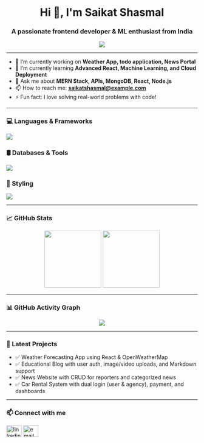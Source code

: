 <h1 align="center">Hi 👋, I'm Saikat Shasmal</h1>
<h3 align="center">A passionate frontend developer & ML enthusiast from India</h3>

<p align="center">
  <img src="https://readme-typing-svg.demolab.com/?lines=Code%20%F0%9F%92%BB%20Eat%20%F0%9F%8D%B3%20Sleep%20%F0%9F%9A%CF%20Repeat&center=true&width=440&height=45&color=00ADB5&vCenter=true&size=20" />
</p>

---

- 🔭 I’m currently working on **Weather App, todo application, News Portal**
- 🌱 I’m currently learning **Advanced React, Machine Learning, and Cloud Deployment**
- 💬 Ask me about **MERN Stack, APIs, MongoDB, React, Node.js**
- 📫 How to reach me: **saikatshasmal@example.com**
- ⚡ Fun fact: I love solving real-world problems with code!

---


### 💻 Languages & Frameworks
<img src="https://skillicons.dev/icons?i=js,cpp,python,html,css,react,nodejs,express" />

### 🛢️ Databases & Tools
<img src="https://skillicons.dev/icons?i=mongodb,mysql,sqlite,git,github,vscode" />

### 🎨 Styling
<img src="https://skillicons.dev/icons?i=tailwind" />


---

### 📈 GitHub Stats

<p align="center">
  <img src="https://github-readme-stats.vercel.app/api?username=saikatshasmal&show_icons=true&theme=react&count_private=true" height="150"/>
  <img src="https://github-readme-stats.vercel.app/api/top-langs/?username=saikatshasmal&layout=compact&theme=react" height="150"/>
</p>

---

### 📊 GitHub Activity Graph

<p align="center">
  <img src="https://github-readme-activity-graph.cyclic.app/graph?username=Dumisko&theme=react-dark" />
</p>

---

### 🧠 Latest Projects

- ✅ Weather Forecasting App using React & OpenWeatherMap
- ✅ Educational Blog with user auth, image/video uploads, and Markdown support
- ✅ News Website with CRUD for reporters and categorized news
- ✅ Car Rental System with dual login (user & agency), payment, and dashboards

---

### 📫 Connect with me

<p align="left">
  <a href="https://www.linkedin.com/in/saikat-shasmal-257a91176/" target="blank"><img align="center" src="https://cdn.jsdelivr.net/npm/simple-icons@3.0.1/icons/linkedin.svg" alt="linkedin" height="30" width="40" /></a>
  <a href="mailto:s.shasmal1980@gmail.com"><img align="center" src="https://cdn.jsdelivr.net/npm/simple-icons@3.0.1/icons/gmail.svg" alt="email" height="30" width="40" /></a>
</p>

